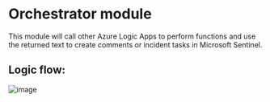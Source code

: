 # Orchestrator module
This module will call other Azure Logic Apps to perform functions and use the returned text to create comments or incident tasks in Microsoft Sentinel.

## Logic flow:
![image](https://user-images.githubusercontent.com/25780196/226949551-352fc667-d741-4e17-9088-0549261c5d82.png)
